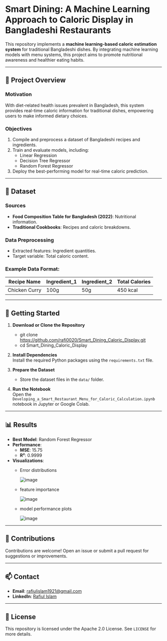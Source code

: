 # Smart Dining: A Machine Learning Approach to Caloric Display in Bangladeshi Restaurants

This repository implements a **machine learning-based caloric estimation system** for traditional Bangladeshi dishes. By integrating machine learning models with menu systems, this project aims to promote nutritional awareness and healthier eating habits.

---

## 📄 Project Overview

### Motivation
With diet-related health issues prevalent in Bangladesh, this system provides real-time caloric information for traditional dishes, empowering users to make informed dietary choices.

### Objectives
1. Compile and preprocess a dataset of Bangladeshi recipes and ingredients.
2. Train and evaluate models, including:
   - Linear Regression
   - Decision Tree Regressor
   - Random Forest Regressor
3. Deploy the best-performing model for real-time caloric prediction.

---

## 📂 Dataset

### Sources
- **Food Composition Table for Bangladesh (2022)**: Nutritional information.
- **Traditional Cookbooks**: Recipes and caloric breakdowns.

### Data Preprocessing
- Extracted features: Ingredient quantities.
- Target variable: Total caloric content.

### Example Data Format:
| Recipe Name  | Ingredient_1 | Ingredient_2 | Total Calories |
|--------------|--------------|--------------|----------------|
| Chicken Curry| 100g         | 50g          | 450 kcal       |

---

## 🔧 Getting Started

1. **Download or Clone the Repository**  
   - git clone https://github.com/rafi0020/Smart_Dining_Caloric_Display.git
   - cd Smart_Dining_Caloric_Display

2. **Install Dependencies**  
   Install the required Python packages using the `requirements.txt` file.

3. **Prepare the Dataset**  
   - Store the dataset files in the `data/` folder.

4. **Run the Notebook**  
   Open the `Developing_a_Smart_Restaurant_Menu_for_Caloric_Calculation.ipynb` notebook in Jupyter or Google Colab.

---

## 📊 Results

- **Best Model**: Random Forest Regressor
- **Performance**:
  - **MSE**: 15.75
  - **R²**: 0.9999
- **Visualizations**:
  - Error distributions
 
    ![image](https://github.com/user-attachments/assets/002e0d9f-a8dd-48d6-9247-535bedd6b41e)


  - feature importance

    ![image](https://github.com/user-attachments/assets/00a91444-2631-4188-93d2-c742f3ffebd2)


  - model performance plots

    ![image](https://github.com/user-attachments/assets/2e5aa2c0-14e1-4d56-b244-2bed46c568c0)


---

## 🤝 Contributions
Contributions are welcome! Open an issue or submit a pull request for suggestions or improvements.

---

## 📫 Contact
- **Email**: rafiulislam1921@gmail.com  
- **LinkedIn**: [Rafiul Islam](https://www.linkedin.com/in/rafi009)

---

## 📄 License
This repository is licensed under the Apache 2.0 License. See `LICENSE` for more details.
